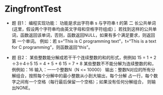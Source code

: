 # ZingfrontTest
-	题 目1：
编程实现功能：
功能是求出字符串 s 与字符串 t 的第 二 长公共单词(这里，假设两个字符串均由英文字母和空格字符组成)；
若找到这样的公共单词，函数返回该单词，否则，函数返回NULL，如果有多个满足要求，则返回第 一个单词。
例如：若 s=“This is C programming text”，t=“This is a text for C programming”，则函数返回“this”。

-	题 目2：
某些整数能分解成若⼲干个连续整数的和的形式，例例如
15 = 1 + 2＋3＋4＋5
15 = 4 + 5 + 6
15 = 7 + 8
某些整数不不能分解为连续整数的和，例例如：16
输入：⼀一个整数N（N <= 10000）
输出：整数N对应的所有分解组合，按照每个分解中的最⼩整数从小到大输出，每个分解
占⼀行，每个数字之间有⼀个空格（每行最后保留一个空格）；如果没有任何分解组合，
则输出NONE。
